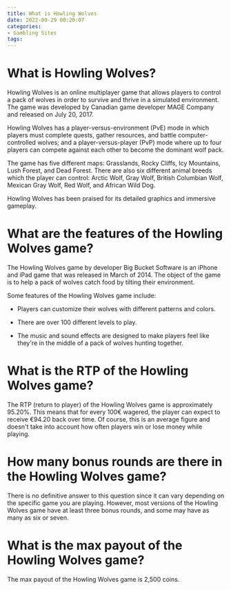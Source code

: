 ```yaml
---
title: What is Howling Wolves
date: 2022-09-29 00:20:07
categories:
- Gambling Sites
tags:
---
```



#  What is Howling Wolves?

Howling Wolves is an online multiplayer game that allows players to control a pack of wolves in order to survive and thrive in a simulated environment. The game was developed by Canadian game developer MAGE Company and released on July 20, 2017.

Howling Wolves has a player-versus-environment (PvE) mode in which players must complete quests, gather resources, and battle computer-controlled wolves; and a player-versus-player (PvP) mode where up to four players can compete against each other to become the dominant wolf pack.

The game has five different maps: Grasslands, Rocky Cliffs, Icy Mountains, Lush Forest, and Dead Forest. There are also six different animal breeds which the player can control: Arctic Wolf, Gray Wolf, British Columbian Wolf, Mexican Gray Wolf, Red Wolf, and African Wild Dog.

Howling Wolves has been praised for its detailed graphics and immersive gameplay.

#  What are the features of the Howling Wolves game?

The Howling Wolves game by developer Big Bucket Software is an iPhone and iPad game that was released in March of 2014. The object of the game is to help a pack of wolves catch food by tilting their environment.

Some features of the Howling Wolves game include:

- Players can customize their wolves with different patterns and colors.

- There are over 100 different levels to play.

- The music and sound effects are designed to make players feel like they're in the middle of a pack of wolves hunting together.

#  What is the RTP of the Howling Wolves game?

The RTP (return to player) of the Howling Wolves game is approximately 95.20%. This means that for every 100€ wagered, the player can expect to receive €94.20 back over time. Of course, this is an average figure and doesn't take into account how often players win or lose money while playing.

#  How many bonus rounds are there in the Howling Wolves game?

There is no definitive answer to this question since it can vary depending on the specific game you are playing. However, most versions of the Howling Wolves game have at least three bonus rounds, and some may have as many as six or seven.

#  What is the max payout of the Howling Wolves game?

The max payout of the Howling Wolves game is 2,500 coins.